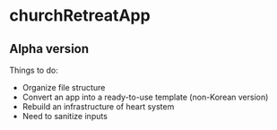 # churchRetreatApp
## Alpha version
Things to do:
- Organize file structure
- Convert an app into a ready-to-use template (non-Korean version)
- Rebuild an infrastructure of heart system
- Need to sanitize inputs

